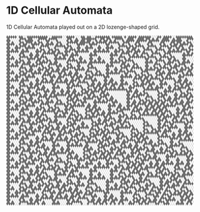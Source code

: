 1D Cellular Automata
====================

1D Cellular Automata played out on a 2D lozenge-shaped grid.

<p align="center">
  <img src="images/screenShot.jpg"/>
</p>


